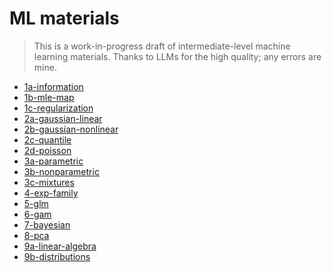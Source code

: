 # ML materials

> This is a work-in-progress draft of intermediate-level machine learning materials.
Thanks to LLMs for the high quality; any errors are mine.


- [1a-information](./1a-information/1a-information.pdf)
- [1b-mle-map](./1b-mle-map/1b-mle-map.pdf)
- [1c-regularization](./1c-regularization/1c-regularization.pdf)
- [2a-gaussian-linear](./2a-gaussian-linear/2a-gaussian-linear.pdf)
- [2b-gaussian-nonlinear](./2b-gaussian-nonlinear/2b-gaussian-nonlinear.pdf)
- [2c-quantile](./2c-quantile/2c-quantile.pdf)
- [2d-poisson](./2d-poisson/2d-poisson.pdf)
- [3a-parametric](./3a-parametric/3a-parametric.pdf)
- [3b-nonparametric](./3b-nonparametric/3b-nonparametric.pdf)
- [3c-mixtures](./3c-mixtures/3c-mixtures.pdf)
- [4-exp-family](./4-exp-family/4-exp-family.pdf)
- [5-glm](./5-glm/5-glm.pdf)
- [6-gam](./6-gam/6-gam.pdf)
- [7-bayesian](./7-bayesian/7-bayesian.pdf)
- [8-pca](./8-pca/8-pca.pdf)
- [9a-linear-algebra](./9a-linear-algebra/9a-linear-algebra.pdf)
- [9b-distributions](./9b-distributions/9b-distributions.pdf)

